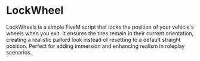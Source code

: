 # LockWheel
 LockWheels is a simple FiveM script that locks the position of your vehicle's wheels when you exit. It ensures the tires remain in their current orientation, creating a realistic parked look instead of resetting to a default straight position. Perfect for adding immersion and enhancing realism in roleplay scenarios.
